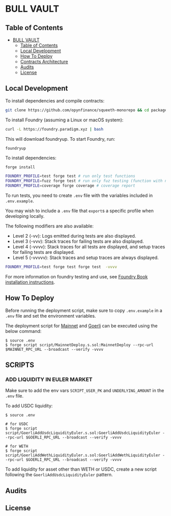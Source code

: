 # BULL VAULT

## Table of Contents

- [BULL VAULT](#bull-vault)
  - [Table of Contents](#table-of-contents)
  - [Local Development](#local-development)
  - [How To Deploy](#how-to-deploy)
  - [Contracts Architecture](#contracts-architecture)
  - [Audits](#audits)
  - [License](#license)

## Local Development

To install dependencies and compile contracts:

```bash
git clone https://github.com/opynfinance/squeeth-monorepo && cd packages/bull-vault
```

To install Foundry (assuming a Linux or macOS system):

```bash
curl -L https://foundry.paradigm.xyz | bash
```

This will download foundryup. To start Foundry, run:

```bash
foundryup
```

To install dependencies:

```
forge install
```

<!-- There are three Foundry profiles for running the test suites, which bypass the IR pipeline to speed up compilation. To run tests, run any of the following: -->

```bash
FOUNDRY_PROFILE=test forge test # run only test functions
FOUNDRY_PROFILE=fuzz forge test # run only fuz testing (function with name that include "Fuzzing")
FOUNDRY_PROFILE=coverage forge coverage # coverage report
```

To run tests, you need to create `.env` file with the variables included in `.env.example`.

You may wish to include a `.env` file that `export`s a specific profile when developing locally.

The following modifiers are also available:

- Level 2 (-vv): Logs emitted during tests are also displayed.
- Level 3 (-vvv): Stack traces for failing tests are also displayed.
- Level 4 (-vvvv): Stack traces for all tests are displayed, and setup traces for failing tests are displayed.
- Level 5 (-vvvvv): Stack traces and setup traces are always displayed.

```bash
FOUNDRY_PROFILE=test forge test forge test  -vvvv
```

For more information on foundry testing and use, see [Foundry Book installation instructions](https://book.getfoundry.sh/getting-started/installation.html).

## How To Deploy

Before running the deployment script, make sure to copy `.env.example` in a `.env` file and set the environment variables.

The deployment script for [Mainnet](/packages/bull-vault/script/MainnetDeploy.s.sol) and [Goerli](/packages/bull-vault/script/GoerliDeploy.s.sol) can be executed using the below command:
```shell
$ source .env
$ forge script script/MainnetDeploy.s.sol:MainnetDeploy --rpc-url $MAINNET_RPC_URL --broadcast --verify -vvvv
```

## SCRIPTS

### ADD LIQUIDITY IN EULER MARKET

Make sure to add the env vars `SCRIPT_USER_PK` and `UNDERLYING_AMOUNT` in the `.env` file.

To add USDC liquidity:
```shell
$ source .env

# for USDC 
$ forge script script/GoerliAddUsdcLiquidityEuler.s.sol:GoerliAddUsdcLiquidityEuler --rpc-url $GOERLI_RPC_URL --broadcast --verify -vvvv

# for WETH
$ forge script script/GoerliAddWethLiquidityEuler.s.sol:GoerliAddWethLiquidityEuler --rpc-url $GOERLI_RPC_URL --broadcast --verify -vvvv
```

To add liquidity for asset other than WETH or USDC, create a new script following the `GoerliAddUsdcLiquidityEuler` pattern. 

## Audits

## License
